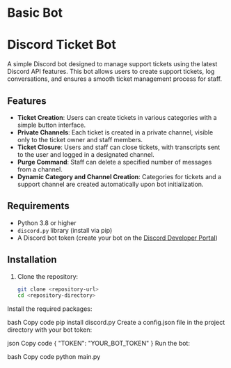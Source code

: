 # Basic Bot
 
# Discord Ticket Bot

A simple Discord bot designed to manage support tickets using the latest Discord API features. This bot allows users to create support tickets, log conversations, and ensures a smooth ticket management process for staff.

## Features

- **Ticket Creation**: Users can create tickets in various categories with a simple button interface.
- **Private Channels**: Each ticket is created in a private channel, visible only to the ticket owner and staff members.
- **Ticket Closure**: Users and staff can close tickets, with transcripts sent to the user and logged in a designated channel.
- **Purge Command**: Staff can delete a specified number of messages from a channel.
- **Dynamic Category and Channel Creation**: Categories for tickets and a support channel are created automatically upon bot initialization.

## Requirements

- Python 3.8 or higher
- `discord.py` library (install via pip)
- A Discord bot token (create your bot on the [Discord Developer Portal](https://discord.com/developers/applications))

## Installation

1. Clone the repository:
   ```bash
   git clone <repository-url>
   cd <repository-directory>
Install the required packages:

bash
Copy code
pip install discord.py
Create a config.json file in the project directory with your bot token:

json
Copy code
{
    "TOKEN": "YOUR_BOT_TOKEN"
}
Run the bot:

bash
Copy code
python main.py